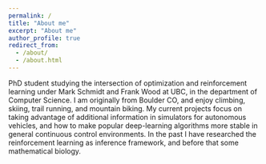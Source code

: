 ```yaml
---
permalink: /
title: "About me"
excerpt: "About me"
author_profile: true
redirect_from:
  - /about/
  - /about.html
---
```


PhD student studying the intersection of optimization and reinforcement learning under Mark Schmidt and Frank Wood at UBC, in the department of Computer Science. I am originally from Boulder CO, and enjoy climbing, skiing, trail running, and mountain biking. My current projects focus on taking advantage of additional information in simulators for autonomous vehicles, and how to make popular deep-learning algorithms more stable in general continuous control environments. In the past I have researched the reinforcement learning as inference framework, and before that some mathematical biology.  
